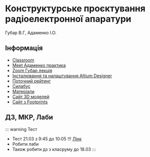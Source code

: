 # Конструктурське проєктування радіоелектронної апаратури
Губар В.Г, Адаменко І.О.

## Інформація
* [Classroom](https://classroom.google.com/c/NTg4MzM4ODM3OTM3)
* [Meet Адаменко практика](https://meet.google.com/fxq-eeqs-xob)
* [Zoom Губар лекція](https://us02web.zoom.us/j/5551893007?pwd=RkpjT2tndUpnU25ldXRTZUNjaHlUdz09)
* [Інсталювання та налаштування Altium Designer](https://classroom.google.com/c/NTg4MzM4ODM3OTM3/a/NTg4MzQwOTU2ODQ2/details)
* [Поточний рейтинг](https://1drv.ms/x/s!AnsBG48pXHjRg9ZFti_4LSfnKV4DFA)
* [Силабус](https://1drv.ms/b/s!AnsBG48pXHjRg9J6xLYm2EoNryFpdw?e=M6RTm0)
* [Матеріали](https://1drv.ms/u/s!AnsBG48pXHjRnjkTnYtSqo_QRSug?e=YLWZeW)
* [Сайт 3D моделей](https://www.3dcontentcentral.com/)
* [Сайт з Footprints](https://www.snapeda.com/)

## ДЗ, МКР, Лаби
::: warning Тест
* Тест 21.03 з 9:45 до 10:05 !!! [Лінк](https://classroom.google.com/c/NTg4MzM4ODM3OTM3/a/NTg4MzQwOTU2ODU4/details)
* Робити лаби
* Також робити дз з класруму до 18.03
:::